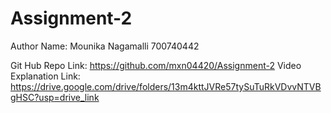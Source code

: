 # Assignment-2

Author Name: Mounika Nagamalli 700740442

Git Hub Repo Link: https://github.com/mxn04420/Assignment-2 
Video Explanation Link: https://drive.google.com/drive/folders/13m4kttJVRe57tySuTuRkVDvvNTVBgHSC?usp=drive_link

